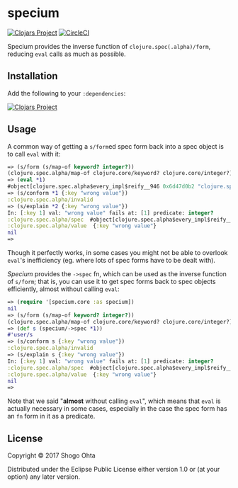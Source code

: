 # specium
[![Clojars Project](https://img.shields.io/clojars/v/specium.svg)](https://clojars.org/specium)
[![CircleCI](https://circleci.com/gh/athos/specium.svg?style=shield)](https://circleci.com/gh/athos/specium)

Specium provides the inverse function of `clojure.spec(.alpha)/form`, reducing `eval` calls as much as possible.

## Installation

Add the following to your `:dependencies`:

[![Clojars Project](https://clojars.org/specium/latest-version.svg)](http://clojars.org/specium)

## Usage

A common way of getting a `s/form`ed spec form back into a spec object is to call `eval` with it:

```clj
=> (s/form (s/map-of keyword? integer?))
(clojure.spec.alpha/map-of clojure.core/keyword? clojure.core/integer?)
=> (eval *1)
#object[clojure.spec.alpha$every_impl$reify__946 0x6d47d0b2 "clojure.spec.alpha$every_impl$reify__946@6d47d0b2"]
=> (s/conform *1 {:key "wrong value"})
:clojure.spec.alpha/invalid
=> (s/explain *2 {:key "wrong value"})
In: [:key 1] val: "wrong value" fails at: [1] predicate: integer?
:clojure.spec.alpha/spec  #object[clojure.spec.alpha$every_impl$reify__946 0x6d47d0b2 "clojure.spec.alpha$every_impl$reify__946@6d47d0b2"]
:clojure.spec.alpha/value  {:key "wrong value"}
nil
=> 
```

Though it perfectly works, in some cases you might not be able to overlook `eval`'s inefficiency (eg. where lots of spec forms have to be dealt with).

_Specium_ provides the `->spec` fn, which can be used as the inverse function of `s/form`; that is, you can use it to get spec forms back to spec objects efficiently, almost without calling `eval`:

```clj
=> (require '[specium.core :as specium])
nil
=> (s/form (s/map-of keyword? integer?))
(clojure.spec.alpha/map-of clojure.core/keyword? clojure.core/integer?)
=> (def s (specium/->spec *1))
#'user/s
=> (s/conform s {:key "wrong value"})
:clojure.spec.alpha/invalid
=> (s/explain s {:key "wrong value"})
In: [:key 1] val: "wrong value" fails at: [1] predicate: integer?
:clojure.spec.alpha/spec  #object[clojure.spec.alpha$every_impl$reify__946 0x581fa0b "clojure.spec.alpha$every_impl$reify__946@581fa0b"]
:clojure.spec.alpha/value  {:key "wrong value"}
nil
=>
```

Note that we said "**almost** without calling `eval`", which means that `eval` is actually necessary in some cases, especially in the case the spec form has an `fn` form in it as a predicate.

## License

Copyright © 2017 Shogo Ohta

Distributed under the Eclipse Public License either version 1.0 or (at
your option) any later version.

